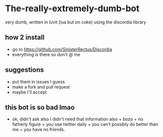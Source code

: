 # The-really-extremely-dumb-bot
very dumb, written in luvit (lua but on coke) using the discordia library
 ## how 2 install
 - go to https://github.com/SinisterRectus/Discordia
 - everything is there so don't @ me

## suggestions
- put them in issues I guess
- make a fork and pull request 
- maybe I'll accept 

## this bot is so bad lmao
- ok, didn't ask also I didn't need that information also + bozo + no fatherly figure + you use twitter daily + you can't possibly do better than me + you have no friends.
